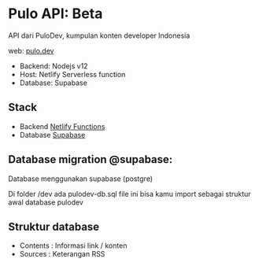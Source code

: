 # Pulo API: Beta
API dari PuloDev, kumpulan konten developer Indonesia

web: [pulo.dev](https://pulo.dev)

- Backend: Nodejs v12
- Host: Netlify Serverless function
- Database: Supabase


## Stack
- Backend [Netlify Functions](https://functions.netlify.com/)
- Database [Supabase](https://supabase.io/)

## Database migration @supabase:
Database menggunakan supabase (postgre)

Di folder /dev ada pulodev-db.sql file ini bisa kamu import sebagai struktur awal database pulodev

## Struktur database
- Contents : Informasi link / konten
- Sources : Keterangan RSS
